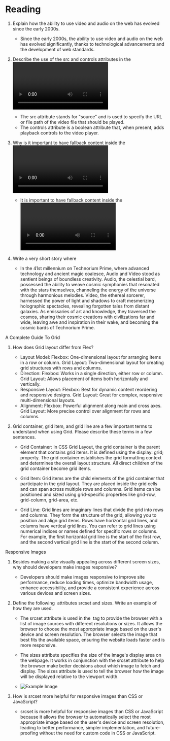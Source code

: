 # Reading

1. Explain how the ability to use video and audio on the web has evolved since the early 2000s.
    * Since the early 2000s, the ability to use video and audio on the web has evolved significantly, thanks to technological advancements and the development of web standards.

2. Describe the use of the src and controls attributes in the <video> element.
    * The src attribute stands for "source" and is used to specify the URL or file path of the video file that should be played. 
    * The controls attribute is a boolean attribute that, when present, adds playback controls to the video player.

3. Why is it important to have fallback content inside the <video> element?
    * It is important to have fallback content inside the <video> element because not all web browsers support the <video> tag or all video formats.

4. Write a very short story where <audio> and <video> are characters.
    * In the 41st millennium on Technorium Prime, where advanced technology and ancient magic coalesce, Audio and Video stood as sentient beings of boundless creativity. Audio, the celestial bard, possessed the ability to weave cosmic symphonies that resonated with the stars themselves, channeling the energy of the universe through harmonious melodies. Video, the ethereal sorcerer, harnessed the power of light and shadows to craft mesmerizing holographic spectacles, revealing forgotten tales from distant galaxies. As emissaries of art and knowledge, they traversed the cosmos, sharing their cosmic creations with civilizations far and wide, leaving awe and inspiration in their wake, and becoming the cosmic bards of Technorium Prime.

A Complete Guide To Grid

1. How does Grid layout differ from Flex?
    * Layout Model:
        Flexbox: One-dimensional layout for arranging items in a row or column.
        Grid Layout: Two-dimensional layout for creating grid structures with rows and columns.
    * Direction:
        Flexbox: Works in a single direction, either row or column.
        Grid Layout: Allows placement of items both horizontally and vertically.
    * Responsive Layout:
        Flexbox: Best for dynamic content reordering and responsive designs.
        Grid Layout: Great for complex, responsive multi-dimensional layouts.
    * Alignment:
        Flexbox: Powerful alignment along main and cross axes.
        Grid Layout: More precise control over alignment for rows and columns.

2. Grid container, grid item, and grid line are a few important terms to understand when using Grid. Please describe these terms in a few sentences.
    * Grid Container: In CSS Grid Layout, the grid container is the parent element that contains grid items. It is defined using the display: grid; property. The grid container establishes the grid formatting context and determines the overall layout structure. All direct children of the grid container become grid items.

    * Grid Item: Grid items are the child elements of the grid container that participate in the grid layout. They are placed inside the grid cells and can span across multiple rows and columns. Grid items can be positioned and sized using grid-specific properties like grid-row, grid-column, grid-area, etc.

    * Grid Line: Grid lines are imaginary lines that divide the grid into rows and columns. They form the structure of the grid, allowing you to position and align grid items. Rows have horizontal grid lines, and columns have vertical grid lines. You can refer to grid lines using numerical indices or names defined for specific rows or columns. For example, the first horizontal grid line is the start of the first row, and the second vertical grid line is the start of the second column.

Responsive Images

1. Besides making a site visually appealing across different screen sizes, why should developers make images responsive?
    * Developers should make images responsive to improve site performance, reduce loading times, optimize bandwidth usage, enhance accessibility, and provide a consistent experience across various devices and screen sizes.

2. Define the following <img> attributes srcset and sizes. Write an example of how they are used.
    * The srcset attribute is used in the <img> tag to provide the browser with a list of image sources with different resolutions or sizes. It allows the browser to choose the most appropriate image based on the user's device and screen resolution. The browser selects the image that best fits the available space, ensuring the website loads faster and is more responsive.
    
    * The sizes attribute specifies the size of the image's display area on the webpage. It works in conjunction with the srcset attribute to help the browser make better decisions about which image to fetch and display. The sizes attribute is used to tell the browser how the image will be displayed relative to the viewport width.

    * <img src="example.jpg"
     srcset="example-small.jpg 320w,
             example-medium.jpg 640w,
             example-large.jpg 1024w"
     sizes="(max-width: 600px) 100vw,
            (max-width: 1024px) 50vw,
            25vw"
     alt="Example Image"> 

3. How is srcset more helpful for responsive images than CSS or JavaScript?
    * srcset is more helpful for responsive images than CSS or JavaScript because it allows the browser to automatically select the most appropriate image based on the user's device and screen resolution, leading to better performance, simpler implementation, and future-proofing without the need for custom code in CSS or JavaScript.
